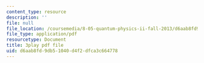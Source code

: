 ```yaml
---
content_type: resource
description: ''
file: null
file_location: /coursemedia/8-05-quantum-physics-ii-fall-2013/d6aab8fd9db51040d4f2dfca3c664778_xieyFMfX-Ao.pdf
file_type: application/pdf
resourcetype: Document
title: 3play pdf file
uid: d6aab8fd-9db5-1040-d4f2-dfca3c664778
---
```

